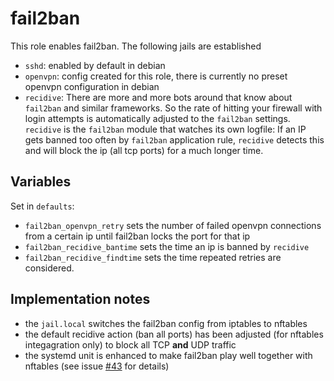 
# fail2ban

This role enables fail2ban. The following jails are established

* `sshd`: enabled by default in debian
* `openvpn`: config created for this role, there is currently no preset openvpn configuration in debian
* `recidive`: There are more and more bots around that know about `fail2ban` and similar frameworks. So the rate of hitting your firewall with login attempts is automatically adjusted to the `fail2ban` settings. `recidive` is the `fail2ban` module that watches its own logfile: If an IP gets banned too often by `fail2ban` application rule, `recidive` detects this and will block the ip (all tcp ports) for a much longer time.

## Variables

Set in `defaults`: 

* `fail2ban_openvpn_retry` sets the number of failed openvpn connections from a certain ip until fail2ban locks the port for that ip
* `fail2ban_recidive_bantime` sets the time an ip is banned by `recidive`
* `fail2ban_recidive_findtime` sets the time repeated retries are considered.

## Implementation notes

* the `jail.local` switches the fail2ban config from iptables to nftables
* the default recidive action (ban all ports) has been adjusted (for nftables integagration only) to block all TCP **and** UDP traffic
* the systemd unit is enhanced to make fail2ban play well together with nftables (see issue [#43](https://github.com/nis65/ansible-debian-router/issues/43) for details)
